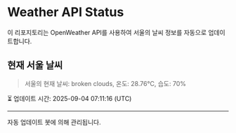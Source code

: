 
# Weather API Status

이 리포지토리는 OpenWeather API를 사용하여 서울의 날씨 정보를 자동으로 업데이트합니다.

## 현재 서울 날씨
> 서울의 현재 날씨: broken clouds, 온도: 28.76°C, 습도: 70%

⏳ 업데이트 시간: 2025-09-04 07:11:16 (UTC)

---
자동 업데이트 봇에 의해 관리됩니다.
